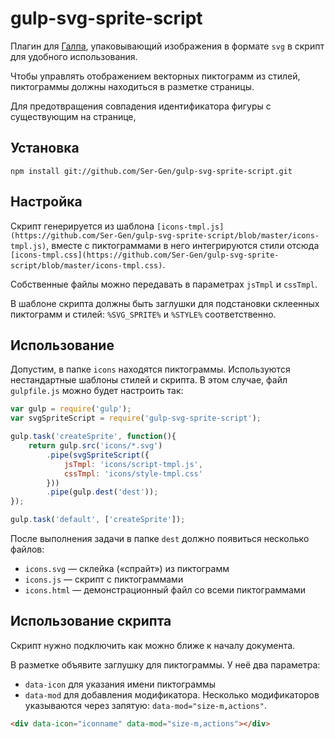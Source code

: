 # gulp-svg-sprite-script

Плагин для [Галпа](https://github.com/gulpjs/gulp), упаковывающий изображения в формате `svg` в скрипт для удобного использования.

Чтобы управлять отображением векторных пиктограмм из стилей, пиктограммы должны находиться в разметке страницы.

Для предотвращения совпадения идентификатора фигуры с существующим на странице, 


## Установка

```
npm install git://github.com/Ser-Gen/gulp-svg-sprite-script.git
```


## Настройка

Скрипт генерируется из шаблона `[icons-tmpl.js](https://github.com/Ser-Gen/gulp-svg-sprite-script/blob/master/icons-tmpl.js)`, вместе с пиктограммами в него интегрируются стили отсюда `[icons-tmpl.css](https://github.com/Ser-Gen/gulp-svg-sprite-script/blob/master/icons-tmpl.css)`.

Собственные файлы можно передавать в параметрах `jsTmpl` и `cssTmpl`.

В шаблоне скрипта должны быть заглушки для подстановки склеенных пиктограмм и стилей: `%SVG_SPRITE%` и `%STYLE%` соответственно.


## Использование

Допустим, в папке `icons` находятся пиктограммы. Используются нестандартные шаблоны стилей и скрипта. В этом случае, файл `gulpfile.js` можно будет настроить так:

```js
var gulp = require('gulp');
var svgSpriteScript = require('gulp-svg-sprite-script');

gulp.task('createSprite', function(){
    return gulp.src('icons/*.svg')
        .pipe(svgSpriteScript({
            jsTmpl: 'icons/script-tmpl.js',
            cssTmpl: 'icons/style-tmpl.css'
        }))
        .pipe(gulp.dest('dest'));
});

gulp.task('default', ['createSprite']);
```

После выполнения задачи в папке `dest` должно появиться несколько файлов:

- `icons.svg` — склейка («спрайт») из пиктограмм
- `icons.js` — скрипт с пиктограммами
- `icons.html` — демонстрационный файл со всеми пиктограммами


## Использование скрипта

Скрипт нужно подключить как можно ближе к началу документа.

В разметке объявите заглушку для пиктограммы. У неё два параметра:
- `data-icon` для указания имени пиктограммы
- `data-mod` для добавления модификатора. Несколько модификаторов указываются через запятую: `data-mod="size-m,actions"`.

```html
<div data-icon="iconname" data-mod="size-m,actions"></div>
```


